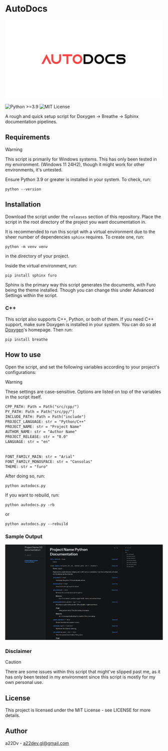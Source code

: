 # AutoDocs

![Autodocs Banner](./public/autodocs_banner.png)

![Python >=3.9](https://img.shields.io/badge/Python-%3E%3D3.9-blue?logo=python&logoColor=white)
![MIT License](https://img.shields.io/badge/license-MIT-green)

A rough and quick setup script for Doxygen -> Breathe -> Sphinx documentation pipelines.

## Requirements

> [!WARNING]
> This script is primarily for Windows systems. This has only been tested in my environment. (Windows 11 24H2), though it might work for other environments, it's untested.

Ensure Python 3.9 or greater is installed in your system. To check, run:
```
python --version
```

## Installation

Download the script under the `releases` section of this repository. Place the script in the root directory of the project you want documentation in.

 It is recommended to run this script with a virtual environment due to the sheer number of dependencies `sphinx` requires. To create one, run:
```
python -m venv venv
```
in the directory of your project.

Inside the virtual environment, run:
```
pip install sphinx furo
```

Sphinx is the primary way this script generates the documents, with Furo being the theme installed. Though you can change this under Advanced Settings within the script.

### C++
This script also supports C++, Python, or both of them. If you need C++ support, make sure Doxygen is installed in your system. You can do so at [Doxygen](https://doxygen.nl/)'s homepage. Then run: 
```
pip install breathe
```

## How to use
Open the script, and set the following variables according to your project's configurations:

> [!WARNING] 
> These settings are case-sensitive. Options are listed on top of the variables in the script itself.

```
CPP_PATH: Path = Path("src/cpp/")
PY_PATH: Path = Path("src/py/")
INCLUDE_PATH: Path = Path("include")
PROJECT_LANGUAGE: str = "Python/C++"
PROJECT_NAME: str = "Project Name"
AUTHOR_NAME: str = "Author Name"
PROJECT_RELEASE: str = "0.0"
LANGUAGE: str = "en"


FONT_FAMILY_MAIN: str = "Arial"
FONT_FAMILY_MONOSPACE: str = "Consolas"
THEME: str = "furo"
```

After doing so, run:
```
python autodocs.py
```

If you want to rebuild, run:
```
python autodocs.py -rb
```
or
```
python autodocs.py --rebuild
```

### Sample Output
![Sample Output](./public/sample.png)

### Disclaimer
>[!CAUTION]
> There are some issues within this script that might've slipped past me, as it has only been tested in my environment since this script is mostly for my own personal use.

## License

This project is licensed under the MIT License - see LICENSE for more details.

## Author

a22Dv - a22dev.gl@gmail.com


